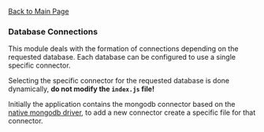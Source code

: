 [Back to Main Page](https://github.com/SorinGFS/webaccess#configuration)

### Database Connections

This module deals with the formation of connections depending on the requested database. Each database can be configured to use a single specific connector.

Selecting the specific connector for the requested database is done dynamically, **do not modify the `index.js` file!**

Initially the application contains the mongodb connector based on the [native mongodb driver](https://github.com/mongodb/node-mongodb-native), to add a new connector create a specific file for that connector.